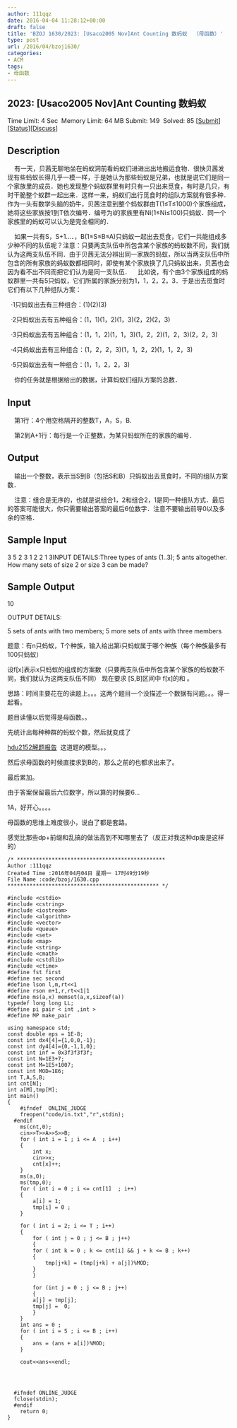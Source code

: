 ```yaml
---
author: 111qqz
date: 2016-04-04 11:28:12+00:00
draft: false
title: 'BZOJ 1630/2023: [Usaco2005 Nov]Ant Counting 数蚂蚁  （母函数）'
type: post
url: /2016/04/bzoj1630/
categories:
- ACM
tags:
- 母函数
---
```





## 2023: [Usaco2005 Nov]Ant Counting 数蚂蚁


Time Limit: 4 Sec  Memory Limit: 64 MB
Submit: 149  Solved: 85
[[Submit](http://www.lydsy.com/JudgeOnline/submitpage.php?id=2023)][[Status](http://www.lydsy.com/JudgeOnline/problemstatus.php?id=2023)][[Discuss](http://www.lydsy.com/JudgeOnline/bbs.php?id=2023)]


## Description







    有一天，贝茜无聊地坐在蚂蚁洞前看蚂蚁们进进出出地搬运食物．很快贝茜发现有些蚂蚁长得几乎一模一样，于是她认为那些蚂蚁是兄弟，也就是说它们是同一个家族里的成员．她也发现整个蚂蚁群里有时只有一只出来觅食，有时是几只，有时干脆整个蚁群一起出来．这样一来，蚂蚁们出行觅食时的组队方案就有很多种．作为一头有数学头脑的奶牛，贝茜注意到整个蚂蚁群由T(1≤T≤1000)个家族组成，她将这些家族按1到T依次编号．编号为i的家族里有Ni(1≤Ni≤100)只蚂蚁．同一个家族里的蚂蚁可以认为是完全相同的．




    如果一共有S，S+1…．，B(1≤S≤B≤A)只蚂蚁一起出去觅食，它们一共能组成多少种不同的队伍呢？注意：只要两支队伍中所包含某个家族的蚂蚁数不同，我们就认为这两支队伍不同．由于贝茜无法分辨出同一家族的蚂蚁，所以当两支队伍中所包含的所有家族的蚂蚁数都相同时，即使有某个家族换了几只蚂蚁出来，贝茜也会因为看不出不同而把它们认为是同一支队伍．    比如说，有个由3个家族组成的蚂蚁群里一共有5只蚂蚁，它们所属的家族分别为1，1，2，2，3．于是出去觅食时它们有以下几种组队方案：




  ·1只蚂蚁出去有三种组合：(1)(2)(3)




  ·2只蚂蚁出去有五种组合：(1，1)(1，2)(1，3)(2，2)(2，3)




  ·3只蚂蚁出去有五种组合：(1，1，2)(1，1，3)(1，2，2)(1，2，3)(2，2，3)




  ·4只蚂蚁出去有三种组合：(1，2，2，3)(1，1，2，2)(1，1，2，3)




  ·5只蚂蚁出去有一种组合：(1，1，2，2，3)




    你的任务就是根据给出的数据，计算蚂蚁们组队方案的总数．







## Input







    第1行：4个用空格隔开的整数T，A，S，B.




    第2到A+1行：每行是一个正整数，为某只蚂蚁所在的家族的编号．







## Output







    输出一个整数，表示当S到B（包括S和B）只蚂蚁出去觅食时，不同的组队方案数．




    注意：组合是无序的，也就是说组合1，2和组合2，1是同一种组队方式．最后的答案可能很大，你只需要输出答案的最后6位数字．注意不要输出前导0以及多余的空格．







## Sample Input




3 5 2 3
1
2
2
1
3INPUT DETAILS:Three types of ants (1..3); 5 ants altogether. How many sets of size 2 or
size 3 can be made?






## Sample Output






10

OUTPUT DETAILS:

5 sets of ants with two members; 5 more sets of ants with three members


















题意：有n只蚂蚁，T个种族，输入给出第i只蚂蚁属于哪个种族（每个种族最多有100只蚂蚁）




设f[x]表示x只蚂蚁的组成的方案数（只要两支队伍中所包含某个家族的蚂蚁数不同，我们就认为这两支队伍不同） 现在要求 [S,B]区间中 f[x]的和 。







思路：时间主要花在的读题上。。。这两个题目一个没描述一个数据有问题。。。得一起看。




题目读懂以后觉得是母函数。。




先统计出每种种群的蚂蚁个数，然后就变成了


[hdu2152解题报告](https://111qqz.com/wordpress/2016/02/hdu2152/)  这道题的模型。。。

然后求母函数的时候直接求到B的，那么之前的也都求出来了。

最后累加。

由于答案保留最后六位数字，所以算的时候要6...

1A，好开心。。。。

母函数的思维上难度很小，说白了都是套路。

感觉比那些dp+前缀和乱搞的做法高到不知哪里去了（反正对我这种dp废是这样的）






    
    /* ***********************************************
    Author :111qqz
    Created Time :2016年04月04日 星期一 17时49分19秒
    File Name :code/bzoj/1630.cpp
    ************************************************ */
    
    #include <cstdio>
    #include <cstring>
    #include <iostream>
    #include <algorithm>
    #include <vector>
    #include <queue>
    #include <set>
    #include <map>
    #include <string>
    #include <cmath>
    #include <cstdlib>
    #include <ctime>
    #define fst first
    #define sec second
    #define lson l,m,rt<<1
    #define rson m+1,r,rt<<1|1
    #define ms(a,x) memset(a,x,sizeof(a))
    typedef long long LL;
    #define pi pair < int ,int >
    #define MP make_pair
    
    using namespace std;
    const double eps = 1E-8;
    const int dx4[4]={1,0,0,-1};
    const int dy4[4]={0,-1,1,0};
    const int inf = 0x3f3f3f3f;
    const int N=1E3+7;
    const int M=1E5+1007;
    const int MOD=1E6;
    int T,A,S,B;
    int cnt[N];
    int a[M],tmp[M];
    int main()
    {
    	#ifndef  ONLINE_JUDGE 
    	freopen("code/in.txt","r",stdin);
      #endif
    	ms(cnt,0);
    	cin>>T>>A>>S>>B;
    	for ( int i = 1 ; i <= A  ; i++)
    	{
    	    int x;
    	    cin>>x;
    	    cnt[x]++;
    	}
    	ms(a,0);
    	ms(tmp,0);
    	for ( int i = 0 ; i <= cnt[1]  ; i++)
    	{
    	    a[i] = 1;
    	    tmp[i] = 0 ;
    	}
    
    	for ( int i = 2; i <= T ; i++)
    	{
    	    for ( int j = 0 ; j <= B ; j++)
    	    {
    		for ( int k = 0 ; k <= cnt[i] && j + k <= B ; k++)
    		{
    		    tmp[j+k] = (tmp[j+k] + a[j])%MOD;
    		}
    	    }
    
    	    for (int j = 0 ; j <= B ; j++)
    	    {
    		a[j] = tmp[j];
    		tmp[j] =  0;
    	    }
    	}
    	int ans = 0 ;
    	for ( int i = S ; i <= B ; i++)
    	{
    	    ans = (ans + a[i])%MOD;
    	}
    
    	cout<<ans<<endl;
    
    
    
    
      #ifndef ONLINE_JUDGE  
      fclose(stdin);
      #endif
        return 0;
    }
    
